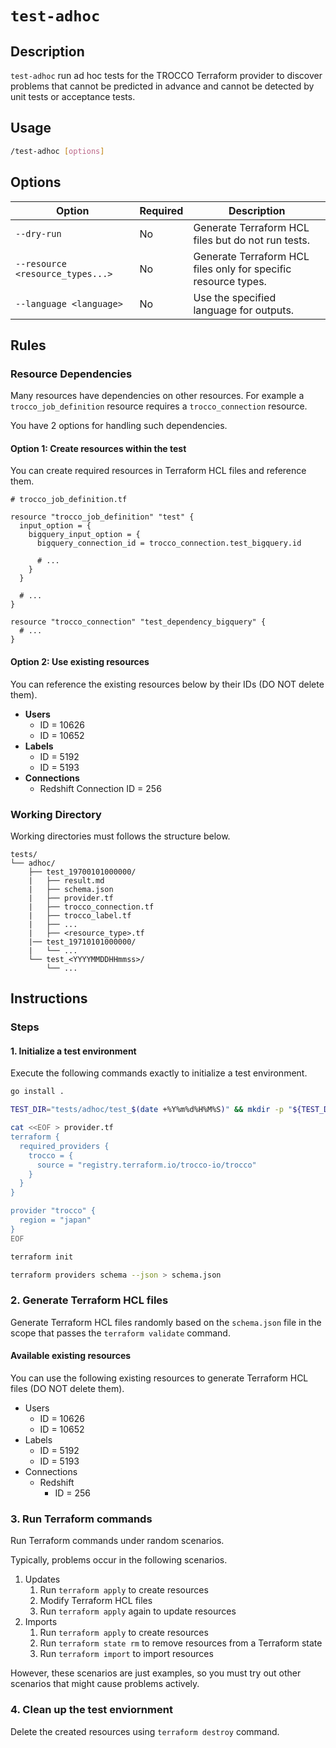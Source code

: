 # `test-adhoc`

## Description

`test-adhoc` run ad hoc tests for the TROCCO Terraform provider to discover problems that cannot be predicted in advance and cannot be detected by unit tests or acceptance tests.

## Usage

```sh
/test-adhoc [options]
```

## Options

Option | Required | Description
--- | --- | ---
`--dry-run` | No | Generate Terraform HCL files but do not run tests.
`--resource <resource_types...>` | No | Generate Terraform HCL files only for specific resource types.
`--language <language>` | No | Use the specified language for outputs.

## Rules

### Resource Dependencies

Many resources have dependencies on other resources. For example a `trocco_job_definition` resource requires a `trocco_connection` resource.

You have 2 options for handling such dependencies.

#### Option 1: Create resources within the test

You can create required resources in Terraform HCL files and reference them.

```hcl
# trocco_job_definition.tf

resource "trocco_job_definition" "test" {
  input_option = {
    bigquery_input_option = {
      bigquery_connection_id = trocco_connection.test_bigquery.id
      
      # ...
    }
  }

  # ...
}

resource "trocco_connection" "test_dependency_bigquery" {
  # ...
}
```

#### Option 2: Use existing resources

You can reference the existing resources below by their IDs (DO NOT delete them).

- **Users**
    - ID = 10626
    - ID = 10652
- **Labels** 
    - ID = 5192
    - ID = 5193
- **Connections**
    - Redshift Connection ID = 256

### Working Directory

Working directories must follows the structure below.

```
tests/
└── adhoc/
    ├── test_19700101000000/
    |   ├── result.md
    |   ├── schema.json
    |   ├── provider.tf
    |   ├── trocco_connection.tf
    |   ├── trocco_label.tf
    |   ├── ...
    |   ├── <resource_type>.tf
    |── test_19710101000000/
    |   └── ...
    └── test_<YYYYMMDDHHmmss>/
        └── ...
```

## Instructions

### Steps

#### 1. Initialize a test environment

Execute the following commands exactly to initialize a test environment.

```sh
go install .

TEST_DIR="tests/adhoc/test_$(date +%Y%m%d%H%M%S)" && mkdir -p "${TEST_DIR}" && cd "${TEST_DIR}" && pwd

cat <<EOF > provider.tf
terraform {
  required_providers {
    trocco = {
      source = "registry.terraform.io/trocco-io/trocco"
    }
  }
}

provider "trocco" {
  region = "japan"
}
EOF

terraform init

terraform providers schema --json > schema.json
```

### 2. Generate Terraform HCL files

Generate Terraform HCL files randomly based on the `schema.json` file in the scope that passes the `terraform validate` command.

#### Available existing resources

You can use the following existing resources to generate Terraform HCL files (DO NOT delete them).

- Users
    - ID = 10626
    - ID = 10652
- Labels
    - ID = 5192
    - ID = 5193
- Connections
    - Redshift
        - ID = 256

### 3. Run Terraform commands

Run Terraform commands under random scenarios.

Typically, problems occur in the following scenarios.

1. Updates
    1. Run `terraform apply` to create resources
    2. Modify Terraform HCL files
    3. Run `terraform apply` again to update resources
1. Imports
    1. Run `terraform apply` to create resources
    2. Run `terraform state rm` to remove resources from a Terraform state
    3. Run `terraform import` to import resources

However, these scenarios are just examples, so you must try out other scenarios that might cause problems actively.

### 4. Clean up the test enviornment

Delete the created resources using `terraform destroy` command.
